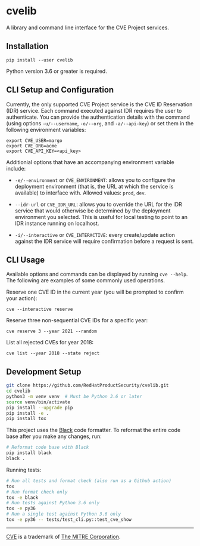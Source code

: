 # cvelib

A library and command line interface for the CVE Project services.

## Installation

```
pip install --user cvelib
```

Python version 3.6 or greater is required.

## CLI Setup and Configuration

Currently, the only supported CVE Project service is the CVE ID Reservation (IDR) service. Each
command executed against IDR requires the user to authenticate. You can provide the
authentication details with the command (using options `-u/--username`, `-o/--org`, and
`-a/--api-key`) or set them in the following environment variables:

```
export CVE_USER=margo
export CVE_ORG=acme
export CVE_API_KEY=<api_key>
```

Additionial options that have an accompanying environment variable include:

* `-e/--environment` or `CVE_ENVIRONMENT`: allows you to configure the deployment environment
  (that is, the URL at which the service is available) to interface with. Allowed values: `prod`,
  `dev`.

* `--idr-url` or `CVE_IDR_URL`: allows you to override the URL for the IDR service that would
  otherwise be determined by the deployment environment you selected. This is useful for local
  testing to point to an IDR instance running on localhost.

* `-i/--interactive` or `CVE_INTERACTIVE`: every create/update action against the IDR service
  will require confirmation before a request is sent.

## CLI Usage

Available options and commands can be displayed by running `cve --help`. The following are
examples of some commonly used operations.

Reserve one CVE ID in the current year (you will be prompted to confirm your action):

```
cve --interactive reserve
```

Reserve three non-sequential CVE IDs for a specific year:

```
cve reserve 3 --year 2021 --random
```

List all rejected CVEs for year 2018:

```
cve list --year 2018 --state reject
```

## Development Setup

```bash
git clone https://github.com/RedHatProductSecurity/cvelib.git
cd cvelib
python3 -m venv venv  # Must be Python 3.6 or later
source venv/bin/activate
pip install --upgrade pip
pip install -e .
pip install tox
```

This project uses the [Black](https://black.readthedocs.io) code formatter. To reformat the entire
code base after you make any changes, run:

```bash
# Reformat code base with Black
pip install black
black .
```

Running tests:

```bash
# Run all tests and format check (also run as a Github action)
tox
# Run format check only
tox -e black
# Run tests against Python 3.6 only
tox -e py36
# Run a single test against Python 3.6 only
tox -e py36 -- tests/test_cli.py::test_cve_show
```

---

[CVE](https://cve.mitre.org/) is a trademark of [The MITRE Corporation](https://www.mitre.org/).
